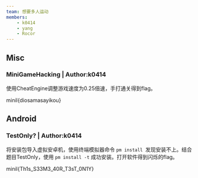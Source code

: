 ```yaml
---
team: 想要多人运动
members:
    - k0414
    - yang
    - Rocor
---
```


## Misc

### MiniGameHacking | Author:k0414

使用CheatEngine调整游戏速度为0.25倍速，手打通关得到flag。

minil{diosamasayikou}

## Android

### TestOnly? | Author:k0414

将安装包导入虚拟安卓机，使用终端模拟器命令 `pm install `发现安装不上。结合题目TestOnly，使用 `pm install -t` 成功安装。打开软件得到闪烁的flag。

minil{Th1s_S33M3_40R_T3sT_0N1Y}

